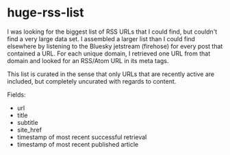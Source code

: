 # huge-rss-list

I was looking for the biggest list of RSS URLs that I could find, but couldn't find a very large data set. I assembled a larger list than I could find elsewhere by listening to the Bluesky jetstream (firehose) for every post that contained a URL. For each unique domain, I retrieved one URL from that domain and looked for an RSS/Atom URL in its meta tags.

This list is curated in the sense that only URLs that are recently active are included, but completely uncurated with regards to content.

Fields:
* url
* title
* subtitle
* site_href
* timestamp of most recent successful retrieval
* timestamp of most recent published article
